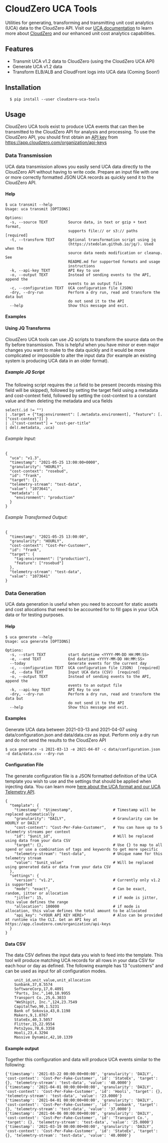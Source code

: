 # CloudZero UCA Tools
Utilities for generating, transforming and transmitting unit cost analytics (UCA) data to the CloudZero API.
Visit our [UCA documentation](https://docs.cloudzero.com/docs/enhanced-unit-cost-analytics) to learn more about
[CloudZero](https://www.cloudzero.com) and our enhanced unit cost analytics capabilities.

## Features
* Transmit UCA v1.2 data to CloudZero (using the CloudZero UCA API)
* Generate UCA v1.2 data
* Transform ELB/ALB and CloudFront logs into UCA data (Coming Soon!)

## Installation
      $ pip install --user cloudzero-uca-tools

## Usage
CloudZero UCA tools exist to produce UCA events that can then be transmitted to the CloudZero API
for analysis and processing. To use the CloudZero API, you should first obtain an [API key](https://app.cloudzero.com/organization/api-keys)
from https://app.cloudzero.com/organization/api-keys

### Data Transmission
UCA data transmission allows you easily send UCA data directly to the CloudZero API without having to write code.
Prepare an input file with one or more correctly formatted JSON UCA records as quickly send it to the CloudZero API. 

#### Help
    $ uca transmit --help
    Usage: uca transmit [OPTIONS]
    
    Options:
      -s, --source TEXT         Source data, in text or gzip + text format,
                                supports file:// or s3:// paths  [required]
      -t, --transform TEXT      Optional transformation script using jq
                                (https://stedolan.github.io/jq/). Used when the
                                source data needs modification or cleanup. See
                                README.md for supported formats and usage
                                instructions
      -k, --api-key TEXT        API Key to use
      -o, --output TEXT         Instead of sending events to the API, append the
                                events to an output file
      -c, --configuration TEXT  UCA configuration file (JSON)
      -dry, --dry-run           Perform a dry run, read and transform the data but
                                do not send it to the API
      --help                    Show this message and exit.

#### Examples

#### Using JQ Transforms
CloudZero UCA tools can use JQ scripts to transform the source data on the fly before transmission. This is helpful
when you have minor or even major changes you want to make to the data quickly and it would be more complicated or
impossible to alter the input data (for example an existing system is producing UCA data in an older format).

##### Example JQ Script
The following script requires the `id` field to be present (records missing this field will be skipped), followed
by setting the target field using a metadata and cost-context field, followed by setting the cost-context to a 
constant value and then deleting the metadata and uca fields

    select(.id != "")
    | .target = {"tag:environment": [.metadata.environment], "feature": [.["cost-context"]] }
    | .["cost-context"] = "cost-per-title"
    | del(.metadata, .uca)

###### Example Input:
    {
      "uca": "v1.3",
      "timestamp": "2021-05-25 13:00:00+0000",
      "granularity": "HOURLY",
      "cost-context": "rosebud",
      "id": "frank",
      "target": {},
      "telemetry-stream": "test-data",
      "value": "1073641",
      "metadata": {
        "environment": "production"
      }
    }

###### Example Transformed Output:
    {
      "timestamp": "2021-05-25 13:00:00",
      "granularity": "HOURLY",
      "cost-context": "Cost-Per-Customer",
      "id": "frank",
      "target": {
        "tag:environment": ["production"],
        "feature": ["rosebud"]
      },
      "telemetry-stream": "test-data",
      "value": "1073641"
    }


### Data Generation
UCA data generation is useful when you need to account for static assets and cost allocations
that need to be accounted for to fill gaps in your UCA data or for testing purposes.

#### Help
    $ uca generate --help
    Usage: uca generate [OPTIONS]
    
    Options:
      -s, --start TEXT          start datetime <YYYY-MM-DD HH:MM:SS>
      -e, --end TEXT            End datetime <YYYY-MM-DD HH:MM:SS>
      --today                   Generate events for the current day
      -c, --configuration TEXT  UCA configuration file (JSON)  [required]
      -d, --data TEXT           Input UCA data (CSV)  [required]
      -o, --output TEXT         Instead of sending events to the API, append the
                                events to an output file
      -k, --api-key TEXT        API Key to use
      -dry, --dry-run           Perform a dry run, read and transform the data but
                                do not send it to the API
      --help                    Show this message and exit.

#### Examples
Generate UCA data between 2021-03-13 and 2021-04-07 using data/configuration.json and data/data.csv as input. Perform only a dry run and do not send the results to the CloudZero API

    $ uca generate -s 2021-03-13 -e 2021-04-07 -c data/configuration.json -d data/data.csv --dry-run

#### Configuration File
The generate configuration file is a JSON formatted definition of the UCA template
you wish to use and the settings that should be applied when injecting data. You 
can learn more [here about the UCA format and our UCA Telemetry API](https://docs.cloudzero.com/reference#telemetry).

    {
      "template": {
        "timestamp": "$timestamp",                  # Timestamp will be replaced automatically
        "granularity": "DAILY",                     # Granularity can be HOURLY or DAILY
        "cost-context": "Cost-Per-Fake-Customer",   # You can have up to 5 telemetry streams per context
        "id": "$unit_id",                           # Will be replaced using data from your data CSV
        "target": {},                               # Use {} to map to all spend or use a combination of tags and keywords to get more specific
        "telemetry-stream": "test-data",            # Unique name for this telemetry stream          
        "value": "$unit_value"                      # Will be replaced using generated data or data from your data CSV
      },
      "settings": {
        "version": "v1.2",                          # Currently only v1.2 is supported
        "mode": "exact",                            # Can be exact, random, jitter or allocation
        "jitter": 15,                               # if mode is jitter, this value defines the range
        "allocation": 100000                        # if mode is allocation, this value defines the total amount to be allocated
        "api_key": "<YOUR API KEY HERE>"            # Also can be provided at runtime via the CLI. Get an API key at https://app.cloudzero.com/organization/api-keys
      }
    }

#### Data CSV
The data CSV defines the input data you wish to feed into the template. This tool will produce
matching UCA records for all rows in your data CSV for each hour or day as defined. The following
example has 13 "customers" and can be used as input for all configuration modes.

        unit_id,unit_value,unit_allocation
        Sunbank,37,8.5574
        SoftwareCorp,17,0.4091
        "Parts, Inc.",140,10.9955
        Transport Co.,25,6.3033
        "WeShipit, Inc.",124,23.7549
        CapitalTwo,90,1.5231
        Bank of Sokovia,43,0.1198
        Makers,9,1.0767
        StateEx,40,3.5057
        Flitter,15,22.9554
        Pets2you,78,6.3358
        Hooli,23,4.3294
        Massive Dynamic,42,10.1339

#### Example output
Together this configuration and data will produce UCA events similar to the following:

    {'timestamp': '2021-03-22 00:00:00+00:00', 'granularity': 'DAILY', 'cost-context': 'Cost-Per-Fake-Customer', 'id': 'StateEx', 'target': {}, 'telemetry-stream': 'test-data', 'value': '40.0000'}
    {'timestamp': '2021-04-01 00:00:00+00:00', 'granularity': 'DAILY', 'cost-context': 'Cost-Per-Fake-Customer', 'id': 'Hooli', 'target': {}, 'telemetry-stream': 'test-data', 'value': '23.0000'}
    {'timestamp': '2021-04-01 00:00:00+00:00', 'granularity': 'DAILY', 'cost-context': 'Cost-Per-Fake-Customer', 'id': 'Sunbank', 'target': {}, 'telemetry-stream': 'test-data', 'value': '37.0000'}
    {'timestamp': '2021-04-06 00:00:00+00:00', 'granularity': 'DAILY', 'cost-context': 'Cost-Per-Fake-Customer', 'id': 'Transport Co.', 'target': {}, 'telemetry-stream': 'test-data', 'value': '25.0000'}
    {'timestamp': '2021-03-19 00:00:00+00:00', 'granularity': 'DAILY', 'cost-context': 'Cost-Per-Fake-Customer', 'id': 'StateEx', 'target': {}, 'telemetry-stream': 'test-data', 'value': '40.0000'}